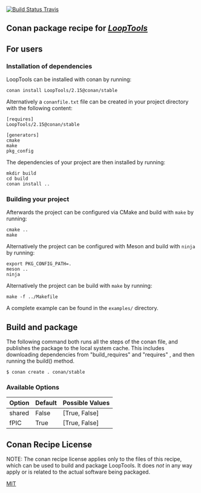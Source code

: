 [![Build Status Travis](https://travis-ci.org/conan-hep/conan-looptools.svg)](https://travis-ci.org/conan-hep/conan-looptools)

## Conan package recipe for [*LoopTools*](http://www.feynarts.de/looptools/)


## For users

### Installation of dependencies

LoopTools can be installed with conan by running:

    conan install LoopTools/2.15@conan/stable

Alternatively a `conanfile.txt` file can be created in your project
directory with the following content:

    [requires]
    LoopTools/2.15@conan/stable

    [generators]
    cmake
    make
    pkg_config

The dependencies of your project are then installed by running:

    mkdir build
    cd build
    conan install ..

### Building your project

Afterwards the project can be configured via CMake and build with
`make` by running:

    cmake ..
    make

Alternatively the project can be configured with Meson and build with
`ninja` by running:

    export PKG_CONFIG_PATH=.
    meson ..
    ninja

Alternatively the project can be build with `make` by running:

    make -f ../Makefile

A complete example can be found in the `examples/` directory.


## Build and package

The following command both runs all the steps of the conan file, and
publishes the package to the local system cache.  This includes
downloading dependencies from "build_requires" and "requires" , and
then running the build() method.

    $ conan create . conan/stable


### Available Options

| Option        | Default          | Possible Values                          |
| ------------- |------------------|------------------------------------------|
| shared        | False            |  [True, False]                           |
| fPIC          | True             |  [True, False]                           |


## Conan Recipe License

NOTE: The conan recipe license applies only to the files of this
recipe, which can be used to build and package LoopTools.  It does *not* in
any way apply or is related to the actual software being packaged.

[MIT](LICENSE)
